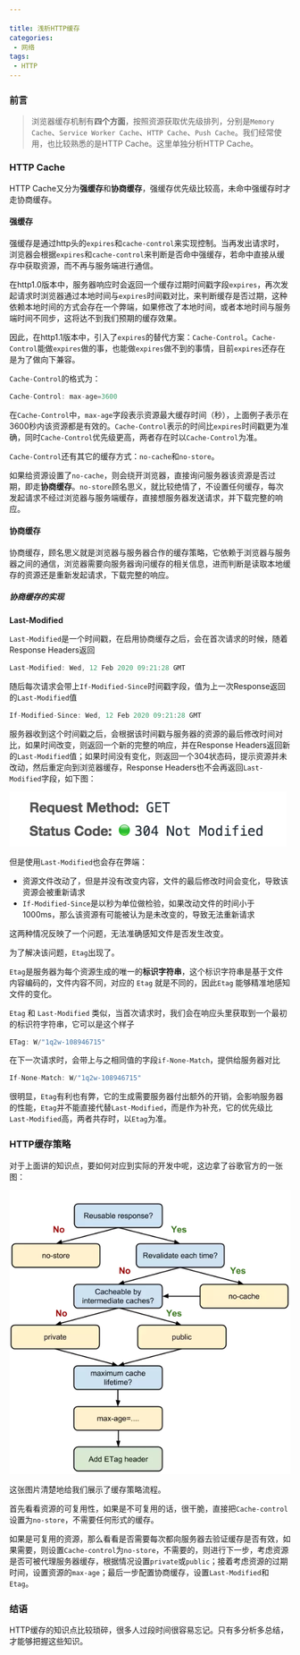 ```yaml
---

title: 浅析HTTP缓存
categories:
 - 网络
tags:
 - HTTP
---
```


### 前言

> 浏览器缓存机制有**四个方面**，按照资源获取优先级排列，分别是`Memory Cache`、`Service Worker Cache`、`HTTP Cache`、`Push Cache`。我们经常使用，也比较熟悉的是HTTP Cache。这里单独分析HTTP Cache。

<!-- more -->

### HTTP Cache

HTTP Cache又分为**强缓存**和**协商缓存**，强缓存优先级比较高，未命中强缓存时才走协商缓存。

#### 强缓存

强缓存是通过http头的`expires`和`cache-control`来实现控制。当再发出请求时，浏览器会根据`expires`和`cache-control`来判断是否命中强缓存，若命中直接从缓存中获取资源，而不再与服务端进行通信。

在http1.0版本中，服务器响应时会返回一个缓存过期时间戳字段`expires`，再次发起请求时浏览器通过本地时间与`expires`时间戳对比，来判断缓存是否过期，这种依赖本地时间的方式会存在一个弊端，如果修改了本地时间，或者本地时间与服务端时间不同步，这将达不到我们预期的缓存效果。

因此，在http1.1版本中，引入了`expires`的替代方案：`Cache-Control`。`Cache-Control`能做`expires`做的事，也能做`expires`做不到的事情，目前`expires`还存在是为了做向下兼容。

`Cache-Control`的格式为：

```js
Cache-Control: max-age=3600
```

在`Cache-Control`中，`max-age`字段表示资源最大缓存时间（秒），上面例子表示在3600秒内该资源都是有效的。`Cache-Control`表示的时间比`expires`时间戳更为准确，同时`Cache-Control`优先级更高，两者存在时以`Cache-Control`为准。

`Cache-Control`还有其它的缓存方式：`no-cache`和`no-store`。

如果给资源设置了`no-cache`，则会绕开浏览器，直接询问服务器该资源是否过期，即走**协商缓存**。`no-store`顾名思义，就比较绝情了，不设置任何缓存，每次发起请求不经过浏览器与服务端缓存，直接想服务器发送请求，并下载完整的响应。

#### 协商缓存

协商缓存，顾名思义就是浏览器与服务器合作的缓存策略，它依赖于浏览器与服务器之间的通信，浏览器需要向服务器询问缓存的相关信息，进而判断是读取本地缓存的资源还是重新发起请求，下载完整的响应。

##### 协商缓存的实现

**Last-Modified**

`Last-Modified`是一个时间戳，在启用协商缓存之后，会在首次请求的时候，随着Response Headers返回

```javascript
Last-Modified: Wed, 12 Feb 2020 09:21:28 GMT
```

随后每次请求会带上`If-Modified-Since`时间戳字段，值为上一次Response返回的`Last-Modified`值

```javascript
If-Modified-Since: Wed, 12 Feb 2020 09:21:28 GMT
```

服务器收到这个时间戳之后，会根据该时间戳与服务器的资源的最后修改时间对比，如果时间改变，则返回一个新的完整的响应，并在Response Headers返回新的`Last-Modified`值；如果时间没有变化，则返回一个304状态码，提示资源并未改动，然后重定向到浏览器缓存，Response Headers也不会再返回`Last-Modified`字段，如下图：

![304](/images/304.png)

但是使用`Last-Modified`也会存在弊端：

- 资源文件改动了，但是并没有改变内容，文件的最后修改时间会变化，导致该资源会被重新请求
- `If-Modified-Since`是以秒为单位做检验，如果改动文件的时间小于1000ms，那么该资源有可能被认为是未改变的，导致无法重新请求

这两种情况反映了一个问题，无法准确感知文件是否发生改变。

为了解决该问题，`Etag`出现了。

`Etag`是服务器为每个资源生成的唯一的**标识字符串**，这个标识字符串是基于文件内容编码的，文件内容不同，对应的 `Etag` 就是不同的，因此`Etag` 能够精准地感知文件的变化。

`Etag` 和 `Last-Modified` 类似，当首次请求时，我们会在响应头里获取到一个最初的标识符字符串，它可以是这个样子

```javascript
ETag: W/"1q2w-108946715"
```

在下一次请求时，会带上与之相同值的字段`if-None-Match`，提供给服务器对比

```javascript
If-None-Match: W/"1q2w-108946715"
```

很明显，`Etag`有利也有弊，它的生成需要服务器付出额外的开销，会影响服务器的性能，`Etag`并不能直接代替`Last-Modified`，而是作为补充，它的优先级比`Last-Modified`高，两者共存时，以`Etag`为准。

### HTTP缓存策略

对于上面讲的知识点，要如何对应到实际的开发中呢，这边拿了谷歌官方的一张图：

![缓存策略](/images/缓存策略.png)

这张图片清楚地给我们展示了缓存策略流程。

首先看看资源的可复用性，如果是不可复用的话，很干脆，直接把`Cache-control`设置为`no-store`，不需要任何形式的缓存。

如果是可复用的资源，那么看看是否需要每次都向服务器去验证缓存是否有效，如果需要，则设置`Cache-control`为`no-store`，不需要的，则进行下一步，考虑资源是否可被代理服务器缓存，根据情况设置`private`或`public`；接着考虑资源的过期时间，设置资源的`max-age`；最后一步配置协商缓存，设置`Last-Modified`和`Etag`。

### 结语

HTTP缓存的知识点比较琐碎，很多人过段时间很容易忘记。只有多分析多总结，才能够把握这些知识。